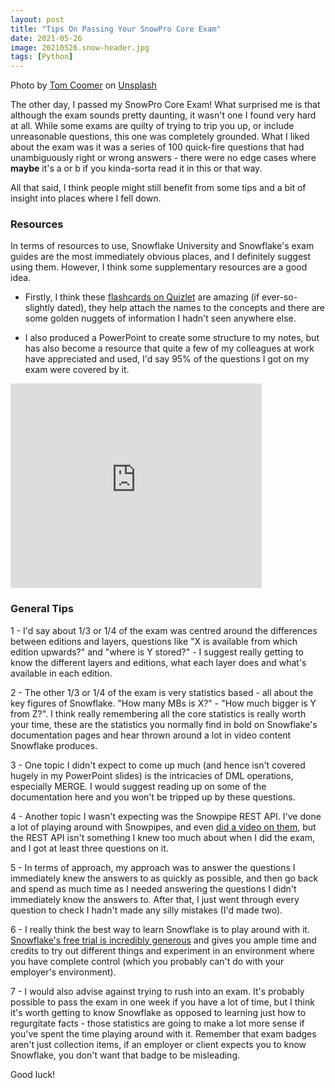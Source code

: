 ```yaml
---
layout: post
title: "Tips On Passing Your SnowPro Core Exam"
date: 2021-05-26
image: 20210526.snow-header.jpg
tags: [Python]
---
```


Photo by <a href="https://unsplash.com/@tomcoomer?utm_source=unsplash&utm_medium=referral&utm_content=creditCopyText">Tom Coomer</a> on <a href="https://unsplash.com/s/photos/snow?utm_source=unsplash&utm_medium=referral&utm_content=creditCopyText">Unsplash</a>

The other day, I passed my SnowPro Core Exam! What surprised me is that although the exam sounds pretty daunting, it wasn't one I found very hard at all. While some exams are quilty of trying to trip you up, or include unreasonable questions, this one was completely grounded. What I liked about the exam was it was a series of 100 quick-fire questions that had unambiguously right or wrong answers - there were no edge cases where **maybe** it's a or b if you kinda-sorta read it in this or that way.

All that said, I think people might still benefit from some tips and a bit of insight into places where I fell down.

### Resources

In terms of resources to use, Snowflake University and Snowflake's exam guides are the most immediately obvious places, and I definitely suggest using them. However, I think some supplementary resources are a good idea.

- Firstly, I think these [flashcards on Quizlet](https://quizlet.com/380510774/snowflake-certification-flash-cards/) are amazing (if ever-so-slightly dated), they help attach the names to the concepts and there are some golden nuggets of information I hadn't seen anywhere else.

- I also produced a PowerPoint to create some structure to my notes, but has also become a resource that quite a few of my colleagues at work have appreciated and used, I'd say 95% of the questions I got on my exam were covered by it.

<iframe src="https://onedrive.live.com/embed?cid=031EFAC83F985321&resid=31EFAC83F985321%21499&authkey=AFJ2Z-bQeFiYenM&em=2" width="402" height="327" frameborder="0" scrolling="no"></iframe>

### General Tips

1 - I'd say about 1/3 or 1/4 of the exam was centred around the differences between editions and layers, questions like "X is available from which edition upwards?" and "where is Y stored?" - I suggest really getting to know the different layers and editions, what each layer does and what's available in each edition.

2 - The other 1/3 or 1/4 of the exam is very statistics based - all about the key figures of Snowflake. "How many MBs is X?" - "How much bigger is Y from Z?". I think really remembering all the core statistics is really worth your time, these are the statistics you normally find in bold on Snowflake's documentation pages and hear thrown around a lot in video content Snowflake produces.

3 - One topic I didn't expect to come up much (and hence isn't covered hugely in my PowerPoint slides) is the intricacies of DML operations, especially MERGE. I would suggest reading up on some of the documentation here and you won't be tripped up by these questions.

4 - Another topic I wasn't expecting was the Snowpipe REST API. I've done a lot of playing around with Snowpipes, and even [did a video on them](https://www.youtube.com/watch?v=-MqbS83GInw), but the REST API isn't something I knew too much about when I did the exam, and I got at least three questions on it.

5 - In terms of approach, my approach was to answer the questions I immediately knew the answers to as quickly as possible, and then go back and spend as much time as I needed answering the questions I didn't immediately know the answers to. After that, I just went through every question to check I hadn't made any silly mistakes (I'd made two).

6 - I really think the best way to learn Snowflake is to play around with it. [Snowflake's free trial is incredibly generous](https://signup.snowflake.com/) and gives you ample time and credits to try out different things and experiment in an environment where you have complete control (which you probably can't do with your employer's environment).

7 - I would also advise against trying to rush into an exam. It's probably possible to pass the exam in one week if you have a lot of time, but I think it's worth getting to know Snowflake as opposed to learning just how to regurgitate facts - those statistics are going to make a lot more sense if you've spent the time playing around with it. Remember that exam badges aren't just collection items, if an employer or client expects you to know Snowflake, you don't want that badge to be misleading.

Good luck!
